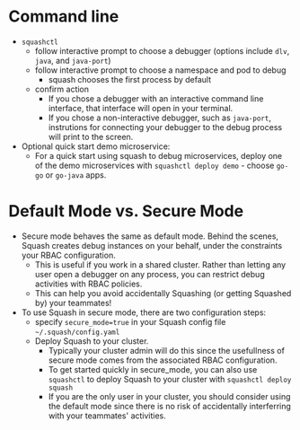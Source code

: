 
# Command line
- `squashctl`
  - follow interactive prompt to choose a debugger (options include `dlv`, `java`, and `java-port`)
  - follow interactive prompt to choose a namespace and pod to debug
    - squash chooses the first process by default
  - confirm action
    - If you chose a debugger with an interactive command line interface, that interface will open in your terminal.
    - If you chose a non-interactive debugger, such as `java-port`, instrutions for connecting your debugger to the debug process will print to the screen.
- Optional quick start demo microservice:
  - For a quick start using squash to debug microservices, deploy one of the demo microservices with `squashctl deploy demo` - choose `go-go` or `go-java` apps.

# Default Mode vs. Secure Mode
- Secure mode behaves the same as default mode. Behind the scenes, Squash creates debug instances on your behalf, under the constraints your RBAC configuration.
  - This is useful if you work in a shared cluster. Rather than letting any user open a debugger on any process, you can restrict debug activities with RBAC policies.
  - This can help you avoid accidentally Squashing (or getting Squashed by) your teammates!
- To use Squash in secure mode, there are two configuration steps:
  - specify `secure_mode=true` in your Squash config file `~/.squash/config.yaml`
  - Deploy Squash to your cluster.
    - Typically your cluster admin will do this since the usefullness of secure mode comes from the associated RBAC configuration.
    - To get started quickly in secure_mode, you can also use `squashctl` to deploy Squash to your cluster with `squashctl deploy squash`
    - If you are the only user in your cluster, you should consider using the default mode since there is no risk of accidentally interferring with your teammates' activities.
